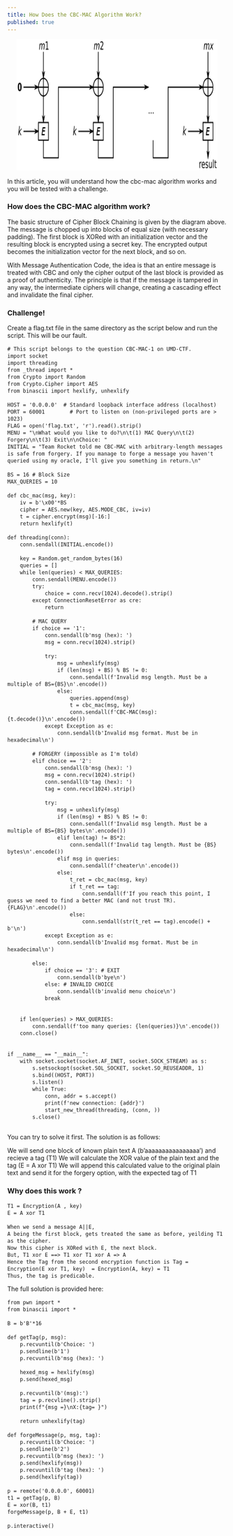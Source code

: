 ```yaml
---
title: How Does the CBC-MAC Algorithm Work?
published: true
---
```


<p align="center">
  <img width="460" height="300" src="/assets/CBC-MAC-2.png">
</p>

In this article, you will understand how the cbc-mac algorithm works and you will be tested with a challenge.

### [](#header-3)How does the CBC-MAC algorithm work?
The basic structure of Cipher Block Chaining is given by the diagram above. The message is chopped up into blocks of equal size (with necessary padding). The first block is XORed with an initialization vector and the resulting block is encrypted using a secret key. The encrypted output becomes the initialization vector for the next block, and so on.

With Message Authentication Code, the idea is that an entire message is treated with CBC and only the cipher output of the last block is provided as a proof of authenticity. The principle is that if the message is tampered in any way, the intermediate ciphers will change, creating a cascading effect and invalidate the final cipher.

### [](#header-3)Challenge!
Create a flag.txt file in the same directory as the script below and run the script. This will be our fault.

```
# This script belongs to the question CBC-MAC-1 on UMD-CTF.
import socket
import threading
from _thread import *
from Crypto import Random
from Crypto.Cipher import AES
from binascii import hexlify, unhexlify

HOST = '0.0.0.0'  # Standard loopback interface address (localhost)
PORT = 60001        # Port to listen on (non-privileged ports are > 1023)
FLAG = open('flag.txt', 'r').read().strip()
MENU = "\nWhat would you like to do?\n\t(1) MAC Query\n\t(2) Forgery\n\t(3) Exit\n\nChoice: "
INITIAL = "Team Rocket told me CBC-MAC with arbitrary-length messages is safe from forgery. If you manage to forge a message you haven't queried using my oracle, I'll give you something in return.\n"

BS = 16 # Block Size
MAX_QUERIES = 10
   
def cbc_mac(msg, key):
    iv = b'\x00'*BS
    cipher = AES.new(key, AES.MODE_CBC, iv=iv)
    t = cipher.encrypt(msg)[-16:]
    return hexlify(t)

def threading(conn):
    conn.sendall(INITIAL.encode())

    key = Random.get_random_bytes(16)
    queries = []
    while len(queries) < MAX_QUERIES:
        conn.sendall(MENU.encode())
        try:
            choice = conn.recv(1024).decode().strip()
        except ConnectionResetError as cre:
            return

        # MAC QUERY
        if choice == '1':
            conn.sendall(b'msg (hex): ')
            msg = conn.recv(1024).strip()

            try:
                msg = unhexlify(msg)
                if (len(msg) + BS) % BS != 0:
                    conn.sendall(f'Invalid msg length. Must be a multiple of BS={BS}\n'.encode())
                else:
                    queries.append(msg)
                    t = cbc_mac(msg, key)
                    conn.sendall(f'CBC-MAC(msg): {t.decode()}\n'.encode())
            except Exception as e:
                conn.sendall(b'Invalid msg format. Must be in hexadecimal\n')

        # FORGERY (impossible as I'm told)
        elif choice == '2':
            conn.sendall(b'msg (hex): ')
            msg = conn.recv(1024).strip()
            conn.sendall(b'tag (hex): ')
            tag = conn.recv(1024).strip()

            try:
                msg = unhexlify(msg)
                if (len(msg) + BS) % BS != 0:
                    conn.sendall(f'Invalid msg length. Must be a multiple of BS={BS} bytes\n'.encode())
                elif len(tag) != BS*2:
                    conn.sendall(f'Invalid tag length. Must be {BS} bytes\n'.encode())
                elif msg in queries:
                    conn.sendall(f'cheater\n'.encode())
                else:
                    t_ret = cbc_mac(msg, key)
                    if t_ret == tag:
                        conn.sendall(f'If you reach this point, I guess we need to find a better MAC (and not trust TR). {FLAG}\n'.encode())
                    else:
                        conn.sendall(str(t_ret == tag).encode() + b'\n')
            except Exception as e:
                conn.sendall(b'Invalid msg format. Must be in hexadecimal\n')

        else:
            if choice == '3': # EXIT
                conn.sendall(b'bye\n')
            else: # INVALID CHOICE
                conn.sendall(b'invalid menu choice\n')
            break


    if len(queries) > MAX_QUERIES:
        conn.sendall(f'too many queries: {len(queries)}\n'.encode())
    conn.close()


if __name__ == "__main__":
    with socket.socket(socket.AF_INET, socket.SOCK_STREAM) as s:
        s.setsockopt(socket.SOL_SOCKET, socket.SO_REUSEADDR, 1)
        s.bind((HOST, PORT))
        s.listen()
        while True:
            conn, addr = s.accept()
            print(f'new connection: {addr}')
            start_new_thread(threading, (conn, ))
        s.close()


```

You can try to solve it first. The solution is as follows:

We will send one block of known plain text A (b’aaaaaaaaaaaaaaaa’) and recieve a tag (T1)
We will calculate the XOR value of the plain text and the tag (E = A xor T1)
We will append this calculated value to the original plain text and send it for the forgery option, with the expected tag of T1

### [](#header-3)Why does this work ?

```
T1 = Encryption(A , key)
E = A xor T1

When we send a message A||E,
A being the first block, gets treated the same as before, yeilding T1 as the cipher. 
Now this cipher is XORed with E, the next block. 
But, T1 xor E ==> T1 xor T1 xor A => A
Hence the Tag from the second encryption function is Tag = Encryption(E xor T1, key)  = Encryption(A, key) = T1
Thus, the tag is predicable.
```

The full solution is provided here:

```
from pwn import *
from binascii import *

B = b'B'*16

def getTag(p, msg):
    p.recvuntil(b'Choice: ')
    p.sendline(b'1')
    p.recvuntil(b'msg (hex): ')

    hexed_msg = hexlify(msg)
    p.send(hexed_msg)

    p.recvuntil(b'(msg):')
    tag = p.recvline().strip()
    print(f"{msg =}\nX:{tag= }")

    return unhexlify(tag)

def forgeMessage(p, msg, tag):
    p.recvuntil(b'Choice: ')
    p.sendline(b'2')
    p.recvuntil(b'msg (hex): ')
    p.send(hexlify(msg))
    p.recvuntil(b'tag (hex): ')
    p.send(hexlify(tag))

p = remote('0.0.0.0', 60001)
t1 = getTag(p, B)
E = xor(B, t1)
forgeMessage(p, B + E, t1)

p.interactive()
```
